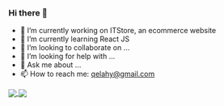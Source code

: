 ### Hi there 👋

<!--
**Elahy/Elahy** is a ✨ _special_ ✨ repository because its `README.md` (this file) appears on your GitHub profile.

Here are some ideas to get you started:
-->
- 🔭 I’m currently working on ITStore, an ecommerce website
- 🌱 I’m currently learning React JS
- 👯 I’m looking to collaborate on ...
- 🤔 I’m looking for help with ...
- 💬 Ask me about ...
- 📫 How to reach me: qelahy@gmail.com
<a href="https://github.com/Elahy/github-readme-stats">
  <img align="center" src="https://github-readme-stats.vercel.app/api/top-langs/?username=Elahy&hide=html,css&exclude_repo=ocr-cnn,covid19-detection-xray,course-projects&layout=compact" />
</a>
<a href="https://github.com/Elahy/github-readme-stats">
  <img align="center" src="https://github-readme-stats.vercel.app/api?username=Elahy&count_private=true&theme=dark&show_icons=true" />
</a>



